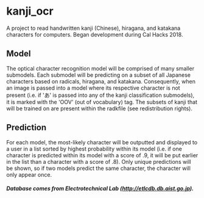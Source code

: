 # kanji_ocr

A project to read handwritten kanji (Chinese), hiragana, and katakana characters for computers. Began development during Cal Hacks 2018. 

## Model
The optical character recognition model will be comprised of many smaller submodels.
Each submodel will be predicting on a subset of all Japanese characters based on radicals, hiragana, and katakana. Consequently, when an image is passed into a model where its respective character is not present (i.e. if 'あ' is passed into any of the kanji classification submodels), it is marked with the 'OOV' (out of vocabulary) tag. The subsets of kanji that will be trained on are present within the radkfile (see redistribution rights).
## Prediction
For each model, the most-likely character will be outputted and displayed to a user in a list sorted by highest probability within its model (i.e. if one character is predicted within its model with a score of .9, it will be put earlier in the list than a character with a score of .8). Only unique predictions will be shown, so if two models predict the same character, the character will only appear once.
##### Database comes from Electrotechnical Lab (http://etlcdb.db.aist.go.jp). 
